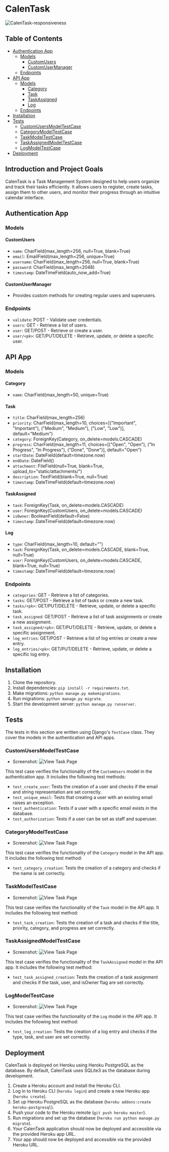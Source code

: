 # CalenTask

![CalenTask-responsiveness](readme-assets/am-i-responsive.png)

## Table of Contents

- [Authentication App](#authentication-app)
  - [Models](#models)
    - [CustomUsers](#customusers)
    - [CustomUserManager](#customusermanager)
  - [Endpoints](#endpoints)
- [API App](#api-app)
  - [Models](#models-1)
    - [Category](#category)
    - [Task](#task)
    - [TaskAssigned](#taskassigned)
    - [Log](#log)
  - [Endpoints](#endpoints-1)
- [Installation](#installation)
- [Tests](#tests)
  - [CustomUsersModelTestCase](#customusersmodeltestcase)
  - [CategoryModelTestCase](#categorymodeltestcase)
  - [TaskModelTestCase](#taskmodeltestcase)
  - [TaskAssignedModelTestCase](#taskassignedmodeltestcase)
  - [LogModelTestCase](#logmodeltestcase)
- [Deployment](#deployment)

## Introduction and Project Goals

CalenTask is a Task Management System designed to help users organize and track their tasks efficiently. It allows users to register, create tasks, assign them to other users, and monitor their progress through an intuitive calendar interface.

## Authentication App

### Models

#### CustomUsers

- `name`: CharField(max_length=256, null=True, blank=True)
- `email`: EmailField(max_length=256, unique=True)
- `username`: CharField(max_length=256, null=True, blank=True)
- `password`: CharField(max_length=2048)
- `timestamp`: DateTimeField(auto_now_add=True)

#### CustomUserManager

- Provides custom methods for creating regular users and superusers.

### Endpoints

- `validate`: POST - Validate user credentials.
- `users`: GET - Retrieve a list of users.
- `user`: GET/POST - Retrieve or create a user.
- `user/<pk>`: GET/PUT/DELETE - Retrieve, update, or delete a specific user.

## API App

### Models

#### Category

- `name`: CharField(max_length=50, unique=True)

#### Task

- `title`: CharField(max_length=256)
- `priority`: CharField(max_length=10, choices=[("Important", "Important"), ("Medium", "Medium"), ("Low", "Low")], default="Medium")
- `category`: ForeignKey(Category, on_delete=models.CASCADE)
- `progress`: CharField(max_length=11, choices=[("Open", "Open"), ("In Progress", "In Progress"), ("Done", "Done")], default="Open")
- `startDate`: DateField(default=timezone.now)
- `endDate`: DateField()
- `attachment`: FileField(null=True, blank=True, upload_to="static/attachments/")
- `description`: TextField(blank=True, null=True)
- `timestamp`: DateTimeField(default=timezone.now)

#### TaskAssigned

- `task`: ForeignKey(Task, on_delete=models.CASCADE)
- `user`: ForeignKey(CustomUsers, on_delete=models.CASCADE)
- `isOwner`: BooleanField(default=False)
- `timestamp`: DateTimeField(default=timezone.now)

#### Log

- `type`: CharField(max_length=10, default="")
- `task`: ForeignKey(Task, on_delete=models.CASCADE, blank=True, null=True)
- `user`: ForeignKey(CustomUsers, on_delete=models.CASCADE, blank=True, null=True)
- `timestamp`: DateTimeField(default=timezone.now)

### Endpoints

- `categories`: GET - Retrieve a list of categories.
- `tasks`: GET/POST - Retrieve a list of tasks or create a new task.
- `tasks/<pk>`: GET/PUT/DELETE - Retrieve, update, or delete a specific task.
- `task_assigned`: GET/POST - Retrieve a list of task assignments or create a new assignment.
- `task_assigned/<pk>`: GET/PUT/DELETE - Retrieve, update, or delete a specific assignment.
- `log_entries`: GET/POST - Retrieve a list of log entries or create a new entry.
- `log_entries/<pk>`: GET/PUT/DELETE - Retrieve, update, or delete a specific log entry.

## Installation

1. Clone the repository.
2. Install dependencies: `pip install -r requirements.txt`.
3. Make migrations: `python manage.py makemigrations`.
4. Run migrations: `python manage.py migrate`.
5. Start the development server: `python manage.py runserver`.

## Tests

The tests in this section are written using Django's `TestCase` class. They cover the models in the authentication and API apps.

### CustomUsersModelTestCase

- Screenshot: ![View Task Page](readme-assets/s1.png)

This test case verifies the functionality of the `CustomUsers` model in the authentication app. It includes the following test methods:

- `test_create_user`: Tests the creation of a user and checks if the email and string representation are set correctly.
- `test_unique_email`: Tests that creating a user with an existing email raises an exception.
- `test_authentication`: Tests if a user with a specific email exists in the database.
- `test_authorization`: Tests if a user can be set as staff and superuser.

### CategoryModelTestCase

- Screenshot: ![View Task Page](readme-assets/s1.png)

This test case verifies the functionality of the `Category` model in the API app. It includes the following test method:

- `test_category_creation`: Tests the creation of a category and checks if the name is set correctly.

### TaskModelTestCase

- Screenshot: ![View Task Page](readme-assets/s1.png)

This test case verifies the functionality of the `Task` model in the API app. It includes the following test method:

- `test_task_creation`: Tests the creation of a task and checks if the title, priority, category, and progress are set correctly.

### TaskAssignedModelTestCase

- Screenshot: ![View Task Page](readme-assets/s1.png)

This test case verifies the functionality of the `TaskAssigned` model in the API app. It includes the following test method:

- `test_task_assigned_creation`: Tests the creation of a task assignment and checks if the task, user, and isOwner flag are set correctly.

### LogModelTestCase

- Screenshot: ![View Task Page](readme-assets/s1.png)

This test case verifies the functionality of the `Log` model in the API app. It includes the following test method:

- `test_log_creation`: Tests the creation of a log entry and checks if the type, task, and user are set correctly.

## Deployment

CalenTask is deployed on Heroku using Heroku PostgreSQL as the database. By default, CalenTask uses SQLite3 as the database during development.

1. Create a Heroku account and install the Heroku CLI.
2. Log in to Heroku CLI (`heroku login`) and create a new Heroku app (`heroku create`).
3. Set up Heroku PostgreSQL as the database (`heroku addons:create heroku-postgresql`).
4. Push your code to the Heroku remote (`git push heroku master`).
5. Run migrations and set up the database (`heroku run python manage.py migrate`).
6. Your CalenTask application should now be deployed and accessible via the provided Heroku app URL.
7. Your app should now be deployed and accessible via the provided Heroku URL.
